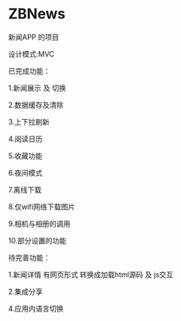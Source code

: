 # ZBNews

新闻APP 的项目 

设计模式:MVC

已完成功能：

1.新闻展示 及 切换

2.数据缓存及清除

3.上下拉刷新

4.阅读日历

5.收藏功能

6.夜间模式

7.离线下载

8.仅wifi网络下载图片

9.相机与相册的调用

10.部分设置的功能


待完善功能：

1.新闻详情 有网页形式 转换成加载html源码 及 js交互

2.集成分享

4.应用内语言切换

